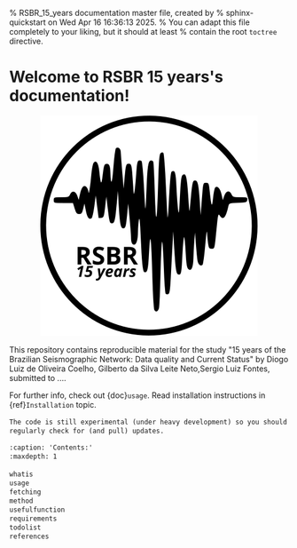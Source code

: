 % RSBR_15_years documentation master file, created by
% sphinx-quickstart on Wed Apr 16 16:36:13 2025.
% You can adapt this file completely to your liking, but it should at least
% contain the root `toctree` directive.

Welcome to RSBR 15 years's documentation!
=========================================

<span style="display:block;text-align:center">![image](/docs/source/_static/images/logo.png)

This repository contains reproducible material for the study "15 years of the Brazilian Seismographic Network: Data quality and Current Status" by Diogo Luiz de Oliveira Coelho, Gilberto da Silva Leite Neto,Sergio Luiz Fontes, submitted to ....

For further info, check out {doc}`usage`.
Read installation instructions in {ref}`Installation` topic.

```{warning}
The code is still experimental (under heavy development) so you should regularly check for (and pull) updates.

```

```{toctree}
:caption: 'Contents:'
:maxdepth: 1

whatis
usage
fetching
method
usefulfunction
requirements
todolist
references
```